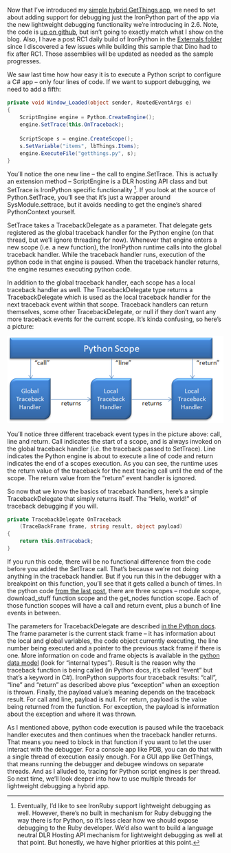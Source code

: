 Now that I’ve introduced my [simple hybrid GetThings
app](http://devhawk.net/2009/10/06/lightweight-debugging-for-hybrid-cironpython-apps/),
we need to set about adding support for debugging just the IronPython
part of the app via the new lightweight debugging functionality we’re
introducing in 2.6. Note, the code is [up on
github](http://github.com/devhawk/LightweightDebuggerDemo), but isn’t
going to exactly match what I show on the blog. Also, I have a post RC1
daily build of IronPython in the [Externals
folder](http://github.com/devhawk/LightweightDebuggerDemo/tree/deac85aaf14b37352ce4248917fd857c173d8997/External)
since I discovered a few issues while building this sample that Dino had
to fix after RC1. Those assemblies will be updated as needed as the
sample progresses.

We saw last time how how easy it is to execute a Python script to
configure a C\# app – only four lines of code. If we want to support
debugging, we need to add a fifth:

``` csharp
private void Window_Loaded(object sender, RoutedEventArgs e)
{
    ScriptEngine engine = Python.CreateEngine();
    engine.SetTrace(this.OnTraceback);

    ScriptScope s = engine.CreateScope();
    s.SetVariable("items", lbThings.Items);
    engine.ExecuteFile("getthings.py", s);
}
```

You’ll notice the one new line – the call to engine.SetTrace. This is
actually an extension method – ScriptEngine is a DLR hosting API class
and but SetTrace is IronPython specific functionality [^1]. If you look
at the source of Python.SetTrace, you’ll see that it’s just a wrapper
around SysModule.settrace, but it avoids needing to get the engine’s
shared PythonContext yourself.

SetTrace takes a TracebackDelegate as a parameter. That delegate gets
registered as the global traceback handler for the Python engine (on
that thread, but we’ll ignore threading for now). Whenever that engine
enters a new scope (i.e. a new function), the IronPython runtime calls
into the global traceback handler. While the traceback handler runs,
execution of the python code in that engine is paused. When the
traceback handler returns, the engine resumes executing python code.

In addition to the global traceback handler, each scope has a local
traceback handler as well. The TracebackDelegate type returns a
TracebackDelegate which is used as the local traceback handler for the
next traceback event within that scope. Traceback handlers can return
themselves, some other TracebackDelegate, or null if they don’t want any
more traceback events for the current scope. It’s kinda confusing, so
here’s a picture:

![](TracebackDelegateDiagram.png)

You’ll notice three different traceback event types in the picture
above: call, line and return. Call indicates the start of a scope, and
is always invoked on the global traceback handler (i.e. the traceback
passed to SetTrace). Line indicates the Python engine is about to
execute a line of code and return indicates the end of a scopes
execution. As you can see, the runtime uses the return value of the
traceback for the next tracing call until the end of the scope. The
return value from the “return” event handler is ignored.

So now that we know the basics of traceback handlers, here’s a simple
TracebackDelegate that simply returns itself. The “Hello, world!” of
traceback debugging if you will.

``` csharp
private TracebackDelegate OnTraceback
    (TraceBackFrame frame, string result, object payload)
{
    return this.OnTraceback;
}
```

If you run this code, there will be no functional difference from the
code before you added the SetTrace call. That’s because we’re not doing
anything in the traceback handler. But if you run this in the debugger
with a breakpoint on this function, you’ll see that it gets called a
bunch of times. In the python code [from the last
post](http://devhawk.net/2009/10/06/lightweight-debugging-for-hybrid-cironpython-apps/),
there are three scopes – module scope, download\_stuff function scope
and the get\_nodes function scope. Each of those function scopes will
have a call and return event, plus a bunch of line events in between.

The parameters for TracebackDelegate are described [in the Python
docs](http://docs.python.org/library/sys.html#sys.settrace). The frame
parameter is the current stack frame – it has information about the
local and global variables, the code object currently executing, the
line number being executed and a pointer to the previous stack frame if
there is one. More information on code and frame objects is available in
the [python data
model](http://docs.python.org/reference/datamodel.html#the-standard-type-hierarchy)
(look for “internal types”). Result is the reason why the traceback
function is being called (in Python docs, it’s called “event” but that’s
a keyword in C\#). IronPython supports four traceback results: “call”,
“line” and “return” as described above plus “exception” when an
exception is thrown. Finally, the payload value’s meaning depends on the
traceback result. For call and line, payload is null. For return,
payload is the value being returned from the function. For exception,
the payload is information about the exception and where it was thrown.

As I mentioned above, python code execution is paused while the
traceback handler executes and then continues when the traceback handler
returns. That means you need to block in that function if you want to
let the user interact with the debugger. For a console app like PDB, you
can do that with a single thread of execution easily enough. For a GUI
app like GetThings, that means running the debugger and debugee windows
on separate threads. And as I alluded to, tracing for Python script
engines is per thread. So next time, we’ll look deeper into how to use
multiple threads for lightweight debugging a hybrid app.

[^1]: Eventually, I’d like to see IronRuby support lightweight debugging
as well. However, there’s no built in mechanism for Ruby debugging the
way there is for Python, so it’s less clear how we should expose
debugging to the Ruby developer. We’d also want to build a language
neutral DLR Hosting API mechanism for lightweight debugging as well at
that point. But honestly, we have higher priorities at this point.
